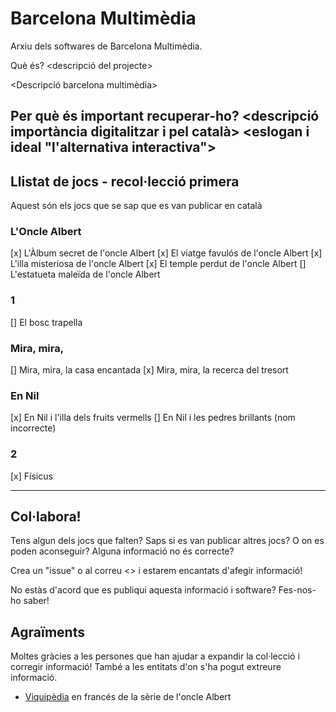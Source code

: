 # Barcelona Multimèdia
Arxiu dels softwares de Barcelona Multimèdia.

Què és? <descripció del projecte>

<Descripció barcelona multimèdia>

Per què és important recuperar-ho?
<descripció importància digitalitzar i pel català>
<eslogan i ideal "l'alternativa interactiva">
---
## Llistat de jocs - recol·lecció primera

Aquest són els jocs que se sap que es van publicar en català

### L'Oncle Albert
[x] L'Àlbum secret de l'oncle Albert
[x] El viatge favulós de l'oncle Albert
[x] L'illa misteriosa de l'oncle Albert
[x] El temple perdut de l'oncle Albert
[] L'estatueta maleïda de l'oncle Albert

### 1
[] El bosc trapella

### Mira, mira,
[] Mira, mira, la casa encantada
[x] Mira, mira, la recerca del tresort

### En Nil
[x] En Nil i l'illa dels fruits vermells
[] En Nil i les pedres brillants (nom incorrecte)

### 2
[x] Físicus

---

## Col·labora!

Tens algun dels jocs que falten? Saps si es van publicar altres jocs? O on es poden aconseguir? Alguna informació no és correcte?

Crea un "issue" o al correu <> i estarem encantats d'afegir informació!

No estàs d'acord que es publiqui aquesta informació i software? Fes-nos-ho saber!

## Agraïments

Moltes gràcies a les persones que han ajudar a expandir la col·lecció i corregir informació! També a les entitats d'on s'ha pogut extreure informació.

- [Viquipèdia](https://fr.wikipedia.org/wiki/Les_Aventures_de_l%27oncle_Ernest) en francés de la sèrie de l'oncle Albert
